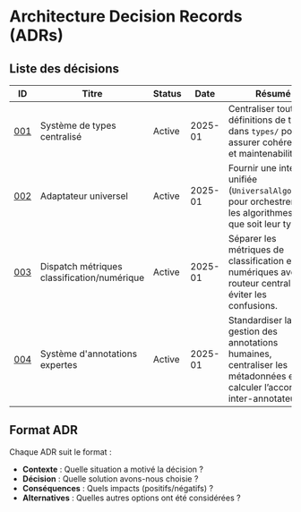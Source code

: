 ﻿
# Architecture Decision Records (ADRs)

## Liste des décisions

| ID                           | Titre                                         | Status | Date    | Résumé                                                                                                                 |
| ---------------------------- | --------------------------------------------- | ------ | ------- | ------------------------------------------------------------------------------------------------------------------------ |
| [001](001-type-system.md)       | Système de types centralisé                 | Active | 2025-01 | Centraliser toutes les définitions de types dans `types/` pour assurer cohérence et maintenabilité.                 |
| [002](002-universal-adapter.md) | Adaptateur universel                          | Active | 2025-01 | Fournir une interface unifiée (`UniversalAlgorithm`) pour orchestrer tous les algorithmes, quel que soit leur type.   |
| [003](003-metrics-dispatch.md)  | Dispatch métriques classification/numérique | Active | 2025-01 | Séparer les métriques de classification et numériques avec un routeur central pour éviter les confusions.            |
| [004](004-annotation-system.md) | Système d'annotations expertes               | Active | 2025-01 | Standardiser la gestion des annotations humaines, centraliser les métadonnées et calculer l’accord inter-annotateurs. |

## Format ADR

Chaque ADR suit le format :

- **Contexte** : Quelle situation a motivé la décision ?
- **Décision** : Quelle solution avons-nous choisie ?
- **Conséquences** : Quels impacts (positifs/négatifs) ?
- **Alternatives** : Quelles autres options ont été considérées ?
